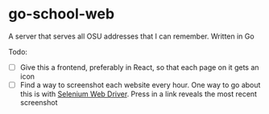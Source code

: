 # go-school-web
A server that serves all OSU addresses that I can remember. Written in Go

Todo:
- [ ] Give this a frontend, preferably in React, so that each page on it gets an icon
- [ ] Find a way to screenshot each website every hour. One way to go about this is with [Selenium Web Driver](https://www.selenium.dev/documentation/webdriver/). Press in a link reveals the most recent screenshot
